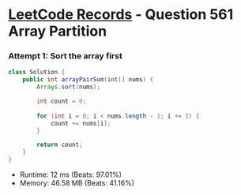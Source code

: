 # [LeetCode Records](../../README.md) - Question 561 Array Partition

### Attempt 1: Sort the array first
```java
class Solution {
    public int arrayPairSum(int[] nums) {
        Arrays.sort(nums);

        int count = 0;
        
        for (int i = 0; i < nums.length - 1; i += 2) {
            count += nums[i];
        }

        return count;
    }
}
```
- Runtime: 12 ms (Beats: 97.01%)
- Memory: 46.58 MB (Beats: 41.16%)

<br>
